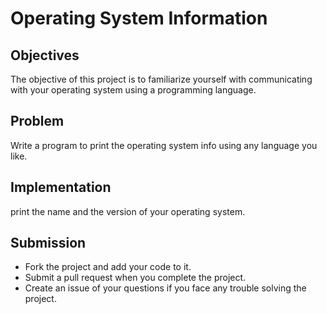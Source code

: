 # Operating System Information

## Objectives
The objective of this project is to familiarize yourself with communicating with your operating system using a programming language.

## Problem
Write a program to print the operating system info using any language you like.

## Implementation
print the name and the version of your operating system.

## Submission 
- Fork the project and add your code to it.
- Submit a pull request when you complete the project.
- Create an issue of your questions if you face any trouble solving the project.


